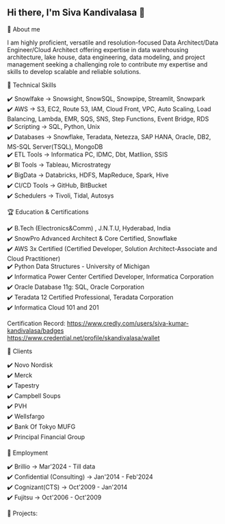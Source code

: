 ## Hi there, I'm Siva Kandivalasa 👋 

🚀 About me

I am highly proficient, versatile and resolution-focused Data Architect/Data Engineer/Cloud Architect offering expertise in data warehousing architecture, lake house, data engineering, data modeling, and project management seeking a challenging role to contribute my expertise and skills to develop scalable and reliable solutions.

📌 Technical Skills

✔️ Snowlfake       ->  Snowsight, SnowSQL, Snowpipe, Streamlit, Snowpark  
✔️ AWS             ->  S3, EC2, Route 53, IAM, Cloud Front, VPC, Auto Scaling, Load Balancing, Lambda, EMR, SQS, SNS, Step Functions, Event Bridge, RDS  
✔️ Scripting       ->  SQL, Python, Unix  
✔️ Databases       ->  Snowflake, Teradata, Netezza, SAP HANA, Oracle, DB2, MS-SQL Server(TSQL), MongoDB  
✔️ ETL Tools       ->  Informatica PC, IDMC, Dbt, Matllion, SSIS  
✔️ BI Tools        ->  Tableau, Microstrategy  
✔️ BigData         ->  Databricks, HDFS, MapReduce, Spark, Hive  
✔️ CI/CD Tools     ->  GitHub, BitBucket  
✔️ Schedulers      ->  Tivoli, Tidal, Autosys  

🏆 Education & Certifications

✔️ B.Tech (Electronics&Comm) , J.N.T.U, Hyderabad, India  
✔️ SnowPro Advanced Architect & Core Certified, Snowflake  
✔️ AWS 3x Certified (Certified Developer, Solution Architect-Associate and Cloud Practitioner)  
✔️ Python Data Structures - University of Michigan  
✔️ Informatica Power Center Certified Developer, Informatica Corporation  
✔️ Oracle Database 11g: SQL, Oracle Corporation  
✔️ Teradata 12 Certified Professional, Teradata Corporation  
✔️ Informatica Cloud 101 and 201  

Certification Record: https://www.credly.com/users/siva-kumar-kandivalasa/badges  
https://www.credential.net/profile/skandivalasa/wallet

📌 Clients

✔️ Novo Nordisk  
✔️ Merck  
✔️ Tapestry  
✔️ Campbell Soups  
✔️ PVH  
✔️ Wellsfargo  
✔️ Bank Of Tokyo MUFG  
✔️ Principal Financial Group  

📌 Employment

✔️ Brillio                        -> Mar'2024 - Till data  
✔️ Confidential (Consulting)      -> Jan'2014 - Feb'2024  
✔️ Cognizant(CTS)                 -> Oct'2009 - Jan'2014  
✔️ Fujitsu                        -> Oct'2006 - Oct'2009  

📌 Projects:






<!--
**kshivaetl/kshivaetl** is a ✨ _special_ ✨ repository because its `README.md` (this file) appears on your GitHub profile.

Here are some ideas to get you started:

- 🔭 I’m currently working on ...
- 🌱 I’m currently learning ...
- 👯 I’m looking to collaborate on ...
- 🤔 I’m looking for help with ...
- 💬 Ask me about ...
- 📫 How to reach me: ...
- 😄 Pronouns: ...
- ⚡ Fun fact: ...
-->
